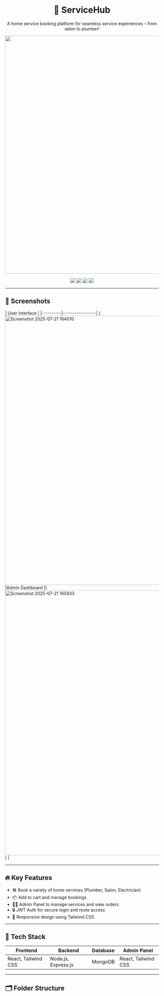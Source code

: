 
<h1 align="center">🚀 ServiceHub</h1>
<p align="center">A home service booking platform for seamless service experiences – from salon to plumber!</p>

<p align="center">
  <img width="1444" height="778" alt="Screenshot 2025-07-21 165846" src="https://github.com/user-attachments/assets/e2ff7348-5d99-4f2a-a998-8dddbfdafda5" />

</p>


<p align="center">
  <a href="https://your-frontend-link.netlify.app"><img src="https://img.shields.io/badge/Frontend-Live-green?style=for-the-badge&logo=vercel" /></a>
  <a href="https://your-admin-link.netlify.app"><img src="https://img.shields.io/badge/Admin-Live-blue?style=for-the-badge&logo=netlify" /></a>
  <img src="https://img.shields.io/github/languages/top/your-username/servicehub?style=for-the-badge" />
  <img src="https://img.shields.io/github/license/your-username/servicehub?style=for-the-badge" />
</p>

---

## 📸 Screenshots


| User Interface |
|----------|-----------------|
(<img width="1913" height="880" alt="Screenshot 2025-07-21 164010" src="https://github.com/user-attachments/assets/411037f7-9277-4943-9352-b46b5978e98e" />
|Admin Dashboard |(
<img width="1914" height="866" alt="Screenshot 2025-07-21 165933" src="https://github.com/user-attachments/assets/3072a430-3b91-4824-8667-50400daba9c0" />
) |

---

## 🔥 Key Features

- 🛠 Book a variety of home services (Plumber, Salon, Electrician)
- 📦 Add to cart and manage bookings
- 🧑‍💼 Admin Panel to manage services and view orders
- 🔒 JWT Auth for secure login and route access
- 📱 Responsive design using Tailwind CSS

---

## 🧰 Tech Stack

| Frontend | Backend | Database | Admin Panel |
|----------|---------|----------|--------------|
| React, Tailwind CSS | Node.js, Express.js | MongoDB | React, Tailwind CSS |

---

## 🗂️ Folder Structure


